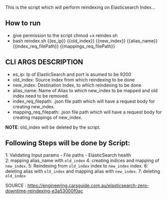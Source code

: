 This is the script which will perform reindexing on Elasticsearch Index...

## How to run 
  - give permission to the script chmod +x reindex.sh
  - bash reindex.sh {{es_ip}} {{old_index}} {{new_index}} {{alias_name}} {{index_req_filePath}} {{mappings_req_filePath}}



## CLI ARGS DESCRIPTION
 - es_ip: Ip of ElasticSearch and port is asumed to be 9200
 - old_index: Source Index from which reindexing to be done
 - new_index: Destination Index, to which reindexing to be done
 - alias_name: Name of Alias to which new_index to be mapped and old index need to be removed.
 - index_req_filepath: .json file path which will have a request body for creating new_index.
 - mapping_req_filepath: .json file path which will have a request body for creating mappings of new_index.  
 
 
 **NOTE**: old_index will be deleted by the script.
 
 
 ## Following Steps will be done by Script:

  1: Validating Input params
      - File paths
      - ElasticSearch health  
  2: mapping alias_name with `old_index`
  4: creating indices and mapping of `new_index`.
  5: Reindexing from `old_index` index to `new_index` index.
  6: deleting alias with  `old_index` and mapping alias with `new_index`.
  7: deleting  `old_index`


 
SOURCE : https://engineering.carsguide.com.au/elasticsearch-zero-downtime-reindexing-e3a53000f0ac
